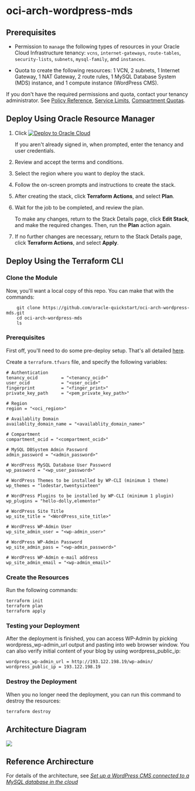 # oci-arch-wordpress-mds

## Prerequisites

- Permission to `manage` the following types of resources in your Oracle Cloud Infrastructure tenancy: `vcns`, `internet-gateways`, `route-tables`, `security-lists`, `subnets`, `mysql-family`, and `instances`.

- Quota to create the following resources: 1 VCN, 2 subnets, 1 Internet Gateway, 1 NAT Gateway, 2 route rules, 1 MySQL Database System (MDS) instance, and 1 compute instance (WordPress CMS).

If you don't have the required permissions and quota, contact your tenancy administrator. See [Policy Reference](https://docs.cloud.oracle.com/en-us/iaas/Content/Identity/Reference/policyreference.htm), [Service Limits](https://docs.cloud.oracle.com/en-us/iaas/Content/General/Concepts/servicelimits.htm), [Compartment Quotas](https://docs.cloud.oracle.com/iaas/Content/General/Concepts/resourcequotas.htm).

## Deploy Using Oracle Resource Manager

1. Click [![Deploy to Oracle Cloud](https://oci-resourcemanager-plugin.plugins.oci.oraclecloud.com/latest/deploy-to-oracle-cloud.svg)](https://cloud.oracle.com/resourcemanager/stacks/create?region=home&zipUrl=https://github.com/oracle-quickstart/oci-arch-wordpress-mds/raw/singlenode/resource-manager/oci-arch-wordpress-mds-singlenode-stack-latest.zip)


    If you aren't already signed in, when prompted, enter the tenancy and user credentials.

2. Review and accept the terms and conditions.

3. Select the region where you want to deploy the stack.

4. Follow the on-screen prompts and instructions to create the stack.

5. After creating the stack, click **Terraform Actions**, and select **Plan**.

6. Wait for the job to be completed, and review the plan.

    To make any changes, return to the Stack Details page, click **Edit Stack**, and make the required changes. Then, run the **Plan** action again.

7. If no further changes are necessary, return to the Stack Details page, click **Terraform Actions**, and select **Apply**. 

## Deploy Using the Terraform CLI

### Clone the Module

Now, you'll want a local copy of this repo. You can make that with the commands:

```
    git clone https://github.com/oracle-quickstart/oci-arch-wordpress-mds.git
    cd oci-arch-wordpress-mds
    ls
```

### Prerequisites
First off, you'll need to do some pre-deploy setup.  That's all detailed [here](https://github.com/cloud-partners/oci-prerequisites).

Create a `terraform.tfvars` file, and specify the following variables:

```
# Authentication
tenancy_ocid         = "<tenancy_ocid>"
user_ocid            = "<user_ocid>"
fingerprint          = "<finger_print>"
private_key_path     = "<pem_private_key_path>"

# Region
region = "<oci_region>"

# Availablity Domain 
availablity_domain_name = "<availablity_domain_name>"

# Compartment
compartment_ocid = "<compartment_ocid>"

# MySQL DBSystem Admin Password 
admin_password = "<admin_password>"

# WordPress MySQL Database User Password
wp_password = "<wp_user_password>"

# WordPress Themes to be installed by WP-CLI (minimum 1 theme)
wp_themes = "lodestar,twentysixteen"

# WordPress Plugins to be installed by WP-CLI (minimum 1 plugin)
wp_plugins = "hello-dolly,elementor"

# WordPress Site Title
wp_site_title = "<WordPress_site_title>"
       
# WordPress WP-Admin User
wp_site_admin_user = "<wp-admin_user>"

# WordPress WP-Admin Password
wp_site_admin_pass = "<wp-admin_password>"

# WordPress WP-Admin e-mail address
wp_site_admin_email = "<wp-admin_email>"

````

### Create the Resources
Run the following commands:

    terraform init
    terraform plan
    terraform apply


### Testing your Deployment
After the deployment is finished, you can access WP-Admin by picking wordpress_wp-admin_url output and pasting into web browser window. You can also verify initial content of your blog by using wordpress_public_ip:

````
wordpress_wp-admin_url = http://193.122.198.19/wp-admin/
wordpress_public_ip = 193.122.198.19
`````

### Destroy the Deployment
When you no longer need the deployment, you can run this command to destroy the resources:

    terraform destroy

## Architecture Diagram

![](./images/architecture-deploy-wordpress-mds.png)

## Reference Archirecture

For details of the architecture, see [_Set up a WordPress CMS connected to a MySQL database in the cloud_](https://docs.oracle.com/en/solutions/deploy-wordpress-cms-with-mysql-dbs/index.html)


